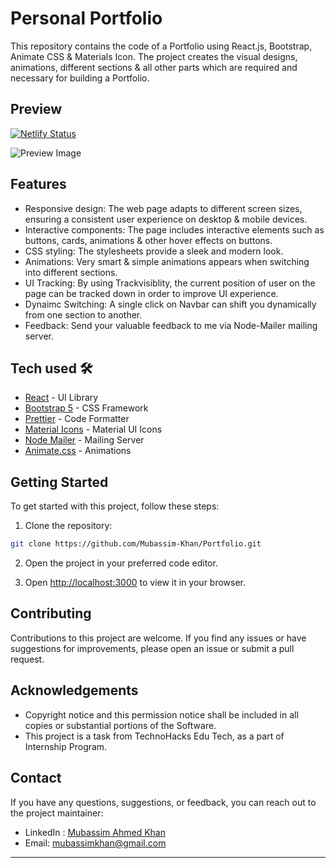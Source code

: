 # Personal Portfolio

This repository contains the code of a Portfolio using React.js, Bootstrap, Animate CSS & Materials Icon. The project creates the visual designs, animations, different sections & all other parts which are required and necessary for building a Portfolio.

## Preview

[![Netlify Status](https://api.netlify.com/api/v1/badges/806ee3f4-a0fd-45a3-9650-65ebd1e50f3f/deploy-status)](https://app.netlify.com/sites/mubassim-khan/deploys)

![Preview Image](https://github.com/Mubassim-Khan/Portfolio/blob/main/src/assets/images/Preview.png)

## Features

- Responsive design: The web page adapts to different screen sizes, ensuring a consistent user experience on desktop & mobile devices.
- Interactive components: The page includes interactive elements such as buttons, cards, animations & other hover effects on buttons.
- CSS styling: The stylesheets provide a sleek and modern look.
- Animations: Very smart & simple animations appears when switching into different sections.
- UI Tracking: By using Trackvisiblity, the current position of user on the page can be tracked down in order to improve UI experience.
- Dynaimc Switching: A single click on Navbar can shift you dynamically from one section to another.
- Feedback: Send your valuable feedback to me via Node-Mailer mailing server.

## Tech used 🛠️

- [React](https://reactjs.org/) - UI Library
- [Bootstrap 5](https://getbootstrap.com/) - CSS Framework
- [Prettier](https://prettier.io/) - Code Formatter
- [Material Icons](https://mui.com/material-ui/material-icons/) - Material UI Icons
- [Node Mailer](https://nodemailer.com/) - Mailing Server
- [Animate.css](https://animate.style/) - Animations

## Getting Started

To get started with this project, follow these steps:

1. Clone the repository:

```bash
git clone https://github.com/Mubassim-Khan/Portfolio.git
```

2. Open the project in your preferred code editor.

3. Open [http://localhost:3000](http://localhost:3000) to view it in your browser.

## Contributing

Contributions to this project are welcome. If you find any issues or have suggestions for improvements, please open an issue or submit a pull request.

## Acknowledgements

* Copyright notice and this permission notice shall be included in all copies or substantial portions of the Software. 
* This project is a task from TechnoHacks Edu Tech, as a part of Internship Program.

## Contact

If you have any questions, suggestions, or feedback, you can reach out to the project maintainer:

- LinkedIn : [Mubassim Ahmed Khan](https://www.linkedin.com/in/mubassim)
- Email: [mubassimkhan@gmail.com](mailto:mubassimkhan@gmail.com)

---
